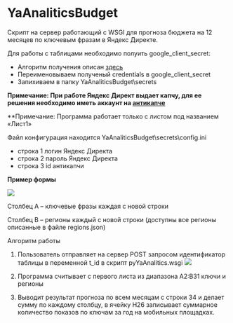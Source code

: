 # YaAnaliticsBudget
Скрипт на сервер работающий с WSGI для прогноза бюджета на 12 месяцев по ключевым фразам в Яндекс Директе.

Для работы с таблицами необходимо полуить google_client_secret:

* Алгоритм получения описан [здесь](https://developers.google.com/sheets/api/quickstart/python)
* Переименовываем полученый credentials в google_client_secret
* Запихиваем в папку YaAnaliticsBudget\secrets

**Примечание: При работе Яндекс Директ выдает капчу, для ее решения необходимо иметь аккаунт на [антикапче](https://anti-captcha.com/mainpage)**

**Примечание: Программа работает только с листом под названием «Лист1»

Файл конфигурация находится YaAnaliticsBudget\secrets\config.ini
* строка 1 логин Яндекс Директа
* строка 2 пароль Яндекс Директа
* строка 3 id антикапчи



**Пример формы**

![](https://github.com/PAvel00m/YaAnaliticsBudget/blob/master/1.png)
 
Столбец А – ключевые фразы каждая с новой строки

Столбец B – регионы каждый с новой строки (доступны все регионы описанные в файле regions.json)


Алгоритм работы
1.	Пользователь отправляет на сервер POST запросом идентификатор таблицы в переменной t_id в скрипт pyYaAnalitics.wsgi
![](https://github.com/PAvel00m/YaAnaliticsBudget/blob/master/2.png)
 
2.	Программа считывает с первого листа из диапазона А2:B31 ключи и регионы

3.	Выводит результат прогноза по всем месяцам с строки 34 и делает сумму по каждому столбцу, в ячейку H26 записывает суммарное количество показов по ключам за год на мобильных площадках.


